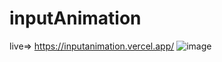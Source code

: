 # inputAnimation
live=> https://inputanimation.vercel.app/
![image](https://user-images.githubusercontent.com/112820784/198020001-d1a2c763-9b80-435a-8c40-8f558e8b73ed.png)
